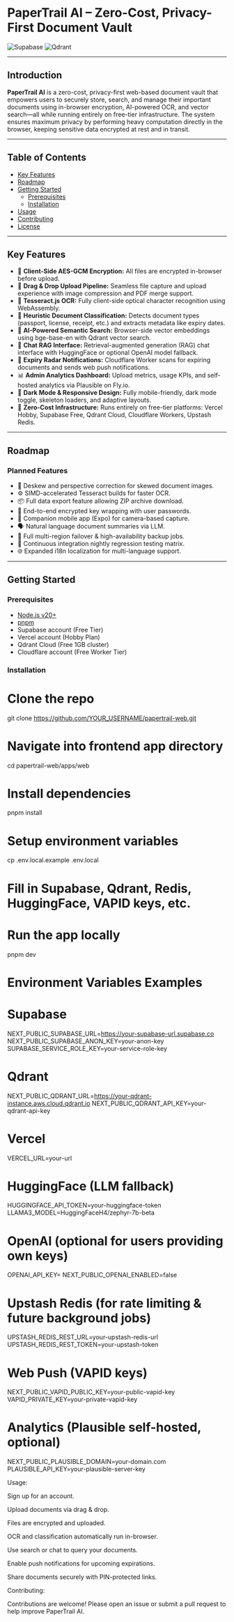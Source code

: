 # PaperTrail AI – Zero-Cost, Privacy-First Document Vault

![Supabase](https://img.shields.io/badge/Supabase-Free%20Tier-3ECF8E)
![Qdrant](https://img.shields.io/badge/Qdrant-768%20dim%20vectors-ff69b4)


---

## Introduction

**PaperTrail AI** is a zero-cost, privacy-first web-based document vault that empowers users to securely store, search, and manage their important documents using in-browser encryption, AI-powered OCR, and vector search—all while running entirely on free-tier infrastructure. The system ensures maximum privacy by performing heavy computation directly in the browser, keeping sensitive data encrypted at rest and in transit.

---

## Table of Contents

- [Key Features](#key-features)
- [Roadmap](#roadmap)
- [Getting Started](#getting-started)
  - [Prerequisites](#prerequisites)
  - [Installation](#installation)
- [Usage](#usage)
- [Contributing](#contributing)
- [License](#license)

---

## Key Features

- 🔐 **Client-Side AES-GCM Encryption:** All files are encrypted in-browser before upload.
- 🧾 **Drag & Drop Upload Pipeline:** Seamless file capture and upload experience with image compression and PDF merge support.
- 🔎 **Tesseract.js OCR:** Fully client-side optical character recognition using WebAssembly.
- 🧠 **Heuristic Document Classification:** Detects document types (passport, license, receipt, etc.) and extracts metadata like expiry dates.
- 🤖 **AI-Powered Semantic Search:** Browser-side vector embeddings using bge-base-en with Qdrant vector search.
- 💬 **Chat RAG Interface:** Retrieval-augmented generation (RAG) chat interface with HuggingFace or optional OpenAI model fallback.
- 📆 **Expiry Radar Notifications:** Cloudflare Worker scans for expiring documents and sends web push notifications.
- 📊 **Admin Analytics Dashboard:** Upload metrics, usage KPIs, and self-hosted analytics via Plausible on Fly.io.
- 🌙 **Dark Mode & Responsive Design:** Fully mobile-friendly, dark mode toggle, skeleton loaders, and adaptive layouts.
- 🎯 **Zero-Cost Infrastructure:** Runs entirely on free-tier platforms: Vercel Hobby, Supabase Free, Qdrant Cloud, Cloudflare Workers, Upstash Redis.

---

## Roadmap

### Planned Features

- 📐 Deskew and perspective correction for skewed document images.
- ⚙️ SIMD-accelerated Tesseract builds for faster OCR.
- 📦 Full data export feature allowing ZIP archive download.
- 🔑 End-to-end encrypted key wrapping with user passwords.
- 📲 Companion mobile app (Expo) for camera-based capture.
- 🗣️ Natural language document summaries via LLM.
- 🚦 Full multi-region failover & high-availability backup jobs.
- 🧪 Continuous integration nightly regression testing matrix.
- 🌐 Expanded i18n localization for multi-language support.

---

## Getting Started

### Prerequisites

- [Node.js v20+](https://nodejs.org/)
- [pnpm](https://pnpm.io/)
- Supabase account (Free Tier)
- Vercel account (Hobby Plan)
- Qdrant Cloud (Free 1GB cluster)
- Cloudflare account (Free Worker Tier)

### Installation

# Clone the repo
git clone https://github.com/YOUR_USERNAME/papertrail-web.git

# Navigate into frontend app directory
cd papertrail-web/apps/web

# Install dependencies
pnpm install

# Setup environment variables
cp .env.local.example .env.local
# Fill in Supabase, Qdrant, Redis, HuggingFace, VAPID keys, etc.

# Run the app locally
pnpm dev

# Environment Variables Examples

# Supabase
NEXT_PUBLIC_SUPABASE_URL=https://your-supabase-url.supabase.co
NEXT_PUBLIC_SUPABASE_ANON_KEY=your-anon-key
SUPABASE_SERVICE_ROLE_KEY=your-service-role-key

# Qdrant
NEXT_PUBLIC_QDRANT_URL=https://your-qdrant-instance.aws.cloud.qdrant.io
NEXT_PUBLIC_QDRANT_API_KEY=your-qdrant-api-key

# Vercel
VERCEL_URL=your-url

# HuggingFace (LLM fallback)
HUGGINGFACE_API_TOKEN=your-huggingface-token
LLAMA3_MODEL=HuggingFaceH4/zephyr-7b-beta

# OpenAI (optional for users providing own keys)
OPENAI_API_KEY=
NEXT_PUBLIC_OPENAI_ENABLED=false

# Upstash Redis (for rate limiting & future background jobs)
UPSTASH_REDIS_REST_URL=your-upstash-redis-url
UPSTASH_REDIS_REST_TOKEN=your-upstash-token

# Web Push (VAPID keys)
NEXT_PUBLIC_VAPID_PUBLIC_KEY=your-public-vapid-key
VAPID_PRIVATE_KEY=your-private-vapid-key

# Analytics (Plausible self-hosted, optional)
NEXT_PUBLIC_PLAUSIBLE_DOMAIN=your-domain.com
PLAUSIBLE_API_KEY=your-plausible-server-key



Usage:

Sign up for an account.

Upload documents via drag & drop.

Files are encrypted and uploaded.

OCR and classification automatically run in-browser.

Use search or chat to query your documents.

Enable push notifications for upcoming expirations.

Share documents securely with PIN-protected links.

Contributing:

Contributions are welcome! Please open an issue or submit a pull request to help improve PaperTrail AI.
